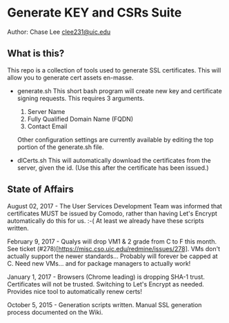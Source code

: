 Generate KEY and CSRs Suite
===========================

Author: Chase Lee <clee231@uic.edu>



What is this?
-------------
This repo is a collection of tools used to generate SSL certificates.
This will allow you to generate cert assets en-masse.

* generate.sh
  This short bash program will create new key and certificate signing requests.
  This requires 3 arguments.
  1. Server Name
  2. Fully Qualified Domain Name (FQDN)
  3. Contact Email

  Other configuration settings are currently available by editing the top 
  portion of the generate.sh file.

* dlCerts.sh
  This will automatically download the certificates from the server, given the
  id.  (Use this after the certificate has been issued.)


State of Affairs
----------------

August 02, 2017 - The User Services Development Team was informed that 
                  certificates MUST be issued by Comodo, rather than having 
                  Let's Encrypt automatically do this for us. :-( 
                  At least we already have these scripts written. 

February 9, 2017 - Qualys will drop VM1 & 2 grade from C to F this month. 
                   See ticket (#278)[https://misc.cso.uic.edu/redmine/issues/278].
                   VMs don't actually support the newer standards...
                   Probably will forever be capped at C. Need new VMs... and 
                   for package managers to actually work!

January 1, 2017 - Browsers (Chrome leading) is dropping SHA-1 trust. 
                  Certificates will not be trusted.  Switching to Let's Encrypt
                  as needed. Provides nice tool to automatically renew certs!

October 5, 2015 - Generation scripts written. Manual SSL generation process
                  documented on the Wiki.

